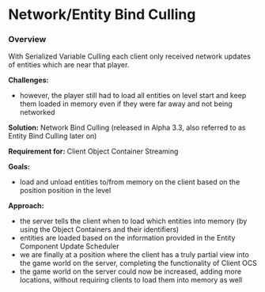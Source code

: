 # Network/Entity Bind Culling
### Overview
With Serialized Variable Culling each client only received network updates of entities which are near that player.

__Challenges:__

* however, the player still had to load all entities on level start and keep them loaded in memory even if they were far away and not being networked

__Solution:__ Network Bind Culling (released in Alpha 3.3, also referred to as Entity Bind Culling later on)

__Requirement for:__ Client Object Container Streaming

__Goals:__

* load and unload entities to/from memory on the client based on the position position in the level

__Approach:__

* the server tells the client when to load which entities into memory (by using the Object Containers and their identifiers)
* entities are loaded based on the information provided in the Entity Component Update Scheduler
* we are finally at a position where the client has a truly partial view into the game world on the server, completing the functionality of Client OCS
* the game world on the server could now be increased, adding more locations, without requiring clients to load them into memory as well
